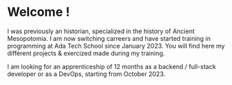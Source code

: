 <h1>Welcome !</h1>

I was previously an historian, specialized in the history of Ancient Mesopotomia.
I am now switching carreers and have started training in programming at <a url="https://adatechschool.fr/">Ada Tech School</a> since January 2023.
You will find here my différent projects & exercized made during my training.

I am looking for an apprenticeship of 12 months as a backend / full-stack developer or as a DevOps, starting from October 2023.
